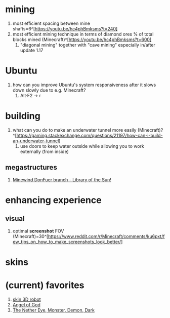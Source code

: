 # mining
1. most efficient spacing between mine shafts=6^[https://youtu.be/hc4phBmksms?t=240]
2. most efficient mining technique in terms of diamond ores % of total blocks mined (Minecraft)^[https://youtu.be/hc4phBmksms?t=600]
	1. "diagonal mining" together with "cave mining" especially in/after update 1.17

# Ubuntu
1. how can you improve Ubuntu's system responsiveness after it slows down slowly due to e.g. Minecraft?
	1. Alt·F2 → r

# building
1. what can you do to make an underwater tunnel more easily (Minecraft)?^[https://gaming.stackexchange.com/questions/21197/how-can-i-build-an-underwater-tunnel]
	1. use doors to keep water outside while allowing you to work externally (from inside)

## megastructures
1. [Minewind DonFuer branch - Library of the Sun!](https://www.youtube.com/watch?v=UfrWJOwQ84Y)

# enhancing experience
## visual
1. optimal **screenshot** FOV (Minecraft)=30^[https://www.reddit.com/r/Minecraft/comments/ku6pxt/few_tips_on_how_to_make_screenshots_look_better/]

# skins
# (current) favorites
1. [skin 3D robot](https://minecraft.novaskin.me/skin/3585243242/skin-3D-robot)
2. [Angel of God](http://minecraft.novaskin.me/skin/1740323061/Angel-of-God)
3. [The Nether Eye, Monster, Demon, Dark](http://minecraft.novaskin.me/skin/5102313057/The-Nether-Eye-Monster-Demon-Dark)
